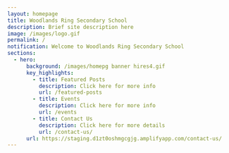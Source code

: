 ```yaml
---
layout: homepage
title: Woodlands Ring Secondary School
description: Brief site description here
image: /images/logo.gif
permalink: /
notification: Welcome to Woodlands Ring Secondary School
sections:
  - hero:
      background: /images/homepg banner hires4.gif
      key_highlights:
        - title: Featured Posts
          description: Click here for more info
          url: /featured-posts
        - title: Events
          description: Click here for more info
          url: /events
        - title: Contact Us
          description: Click here for more details
          url: /contact-us/
      url: https://staging.d1zt0oshmgcgjg.amplifyapp.com/contact-us/
---
```


